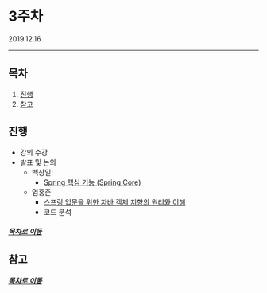 3주차
=====
2019.12.16
- - -
## 목차
1. [진행](#진행)
2. [참고](#참고)

## 진행
* 강의 수강
* 발표 및 논의
	* 백상일:
		* [Spring 핵심 기능 (Spring Core)](https://github.com/GentleDot/restart_spring/blob/spring-sample/learning_core/springCore.md)
	* 엄홍준
		* [스프링 입문을 위한 자바 객체 지향의 원리와 이해](https://github.com/nara1030/spring-basic/blob/master/book/oop_for_spring_jmkim/README.md)
		* 코드 분석

##### [목차로 이동](#목차)

## 참고

##### [목차로 이동](#목차)

